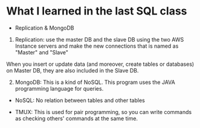 # What I learned in the last SQL class

- Replication & MongoDB
1. Replication: use the master DB and the slave DB using the two AWS Instance servers and make the new connections that is named as "Master" and "Slave"

When you insert or update data (and moreover, create tables or databases) on Master DB, they are also included in the Slave DB. 

2. MongoDB: This is a kind of NoSQL. This program uses the JAVA programming language for queries. 

- NoSQL: No relation between tables and other tables

- TMUX: This is used for pair programming, so you can write commands as checking others' commands at the same time.

